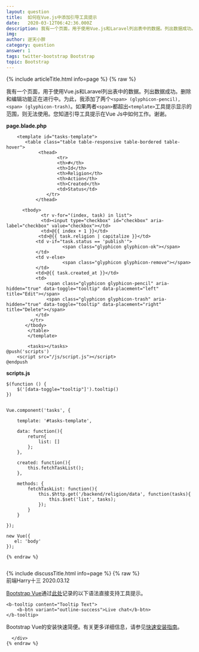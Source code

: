```yaml
---
layout: question
title:  如何在Vue.js中添加引导工具提示
date:   2020-03-12T06:42:36.000Z
description: 我有一个页面，用于使用Vue.js和Laravel列出表中的数据。列出数据成功。删除和编辑功能正在进行中。为此，我添加了两个<span> (glyphic...
img: 
author: 逆天小胖
category: question
answer: 1
tags: twitter-bootstrap Bootstrap
topic: Bootstrap
---
```

<div class="article-root">
  <div class="article">
    {% include articleTitle.html info=page %}
    {% raw %}
    <div class="article-content"><p><font style="vertical-align: inherit;"><font style="vertical-align: inherit;">我有一个页面，用于使用Vue.js和Laravel列出表中的数据。</font><font style="vertical-align: inherit;">列出数据成功。</font><font style="vertical-align: inherit;">删除和编辑功能正在进行中。</font><font style="vertical-align: inherit;">为此，我添加了两个</font></font><code>&lt;span&gt; (glyphicon-pencil), &lt;span&gt; (glyphicon-trash)</code><font style="vertical-align: inherit;"><font style="vertical-align: inherit;">。</font><font style="vertical-align: inherit;">如果两者</font></font><code>&lt;span&gt;</code><font style="vertical-align: inherit;"><font style="vertical-align: inherit;">都超出</font></font><code>&lt;template&gt;</code><font style="vertical-align: inherit;"><font style="vertical-align: inherit;">工具提示显示的范围，则无法使用。</font><font style="vertical-align: inherit;">您知道引导工具提示在Vue Js中如何工作。</font><font style="vertical-align: inherit;">谢谢。</font></font></p>

<p><strong><font style="vertical-align: inherit;"><font style="vertical-align: inherit;">page.blade.php</font></font></strong></p>

<pre><code>    &lt;template id="tasks-template"&gt;<font></font>
       &lt;table class="table table-responsive table-bordered table-hover"&gt;<font></font>
            &lt;thead&gt;<font></font>
                   &lt;tr&gt;<font></font>
                   &lt;th&gt;#&lt;/th&gt;<font></font>
                   &lt;th&gt;Id&lt;/th&gt;<font></font>
                   &lt;th&gt;Religion&lt;/th&gt;<font></font>
                   &lt;th&gt;Action&lt;/th&gt;<font></font>
                   &lt;th&gt;Created&lt;/th&gt;<font></font>
                   &lt;td&gt;Status&lt;/td&gt;<font></font>
               &lt;/tr&gt;<font></font>
           &lt;/thead&gt;<font></font>
<font></font>
      &lt;tbody&gt;<font></font>
             &lt;tr v-for="(index, task) in list"&gt;<font></font>
             &lt;td&gt;&lt;input type="checkbox" id="checkbox" aria-label="checkbox" value="checkbox"&gt;&lt;/td&gt;<font></font>
             &lt;td&gt;@{{ index + 1 }}&lt;/td&gt;<font></font>
            &lt;td&gt;@{{ task.religion | capitalize }}&lt;/td&gt;<font></font>
           &lt;td v-if="task.status == 'publish'"&gt;<font></font>
                     &lt;span class="glyphicon glyphicon-ok"&gt;&lt;/span&gt;<font></font>
           &lt;/td&gt;<font></font>
           &lt;td v-else&gt;<font></font>
                     &lt;span class="glyphicon glyphicon-remove"&gt;&lt;/span&gt;<font></font>
           &lt;/td&gt;<font></font>
           &lt;td&gt;@{{ task.created_at }}&lt;/td&gt;<font></font>
           &lt;td&gt;<font></font>
               &lt;span class="glyphicon glyphicon-pencil" aria-hidden="true" data-toggle="tooltip" data-placement="left" title="Edit"&gt;&lt;/span&gt; <font></font>
               &lt;span class="glyphicon glyphicon-trash" aria-hidden="true" data-toggle="tooltip" data-placement="right" title="Delete"&gt;&lt;/span&gt;<font></font>
           &lt;/td&gt;<font></font>
         &lt;/tr&gt;<font></font>
       &lt;/tbody&gt;<font></font>
        &lt;/table&gt;<font></font>
        &lt;/template&gt;<font></font>
<font></font>
        &lt;tasks&gt;&lt;/tasks&gt; <font></font>
@push('scripts')<font></font>
    &lt;script src="/js/script.js"&gt;&lt;/script&gt;<font></font>
@endpush <font></font>
</code></pre>

<p><strong><font style="vertical-align: inherit;"><font style="vertical-align: inherit;">scripts.js</font></font></strong></p>

<pre><code>$(function () {<font></font>
    $('[data-toggle="tooltip"]').tooltip()<font></font>
})<font></font>
<font></font>
<font></font>
Vue.component('tasks', {<font></font>
<font></font>
    template: '#tasks-template',<font></font>
<font></font>
    data: function(){<font></font>
        return{<font></font>
            list: []<font></font>
        };<font></font>
    },<font></font>
<font></font>
    created: function(){<font></font>
        this.fetchTaskList();<font></font>
    },<font></font>
<font></font>
    methods: {<font></font>
        fetchTaskList: function(){<font></font>
            this.$http.get('/backend/religion/data', function(tasks){<font></font>
                this.$set('list', tasks);<font></font>
            });<font></font>
        }<font></font>
    }<font></font>
<font></font>
});<font></font>
<font></font>
new Vue({<font></font>
   el: 'body'<font></font>
});<font></font>
</code></pre></div>
    {% endraw %}
  </div>
  <p style="height: 0;width:0;overflow: hidden;"> 第1005篇《如何在Vue.js中添加引导工具提示》来自Winter(https://github.com/aiyld/aiyld.github.io)的站点</p>
  <div class="discuss-wrapper">
    {% include discussTitle.html info=page %}
    {% raw %}
    <div class="discuss-item">
        <div class="discuss-parent">
          <div class="discuss-meta">
            <span class="discuss-user">前端Harry十三</span>
            <span class="discuss-time">2020.03.12</span>
          </div>
          <div class="discuss-comment"><p><a href="https://bootstrap-vue.js.org" rel="nofollow noreferrer"><font style="vertical-align: inherit;"><font style="vertical-align: inherit;">Bootstrap Vue</font></font></a><font style="vertical-align: inherit;"><font style="vertical-align: inherit;">通过</font></font><a href="https://bootstrap-vue.js.org/docs/components/tooltip" rel="nofollow noreferrer"><font style="vertical-align: inherit;"><font style="vertical-align: inherit;">此处</font></font></a><font style="vertical-align: inherit;"><font style="vertical-align: inherit;">记录的以下语法直接支持工具提示</font><font style="vertical-align: inherit;">。  </font></font></p>

<pre><code>&lt;b-tooltip content="Tooltip Text"&gt;<font></font>
    &lt;b-btn variant="outline-success"&gt;Live chat&lt;/b-btn&gt;<font></font>
&lt;/b-tooltip&gt;<font></font>
</code></pre>

<p><font style="vertical-align: inherit;"><font style="vertical-align: inherit;">Bootstrap Vue的安装快速简便。</font><font style="vertical-align: inherit;">有关</font><font style="vertical-align: inherit;">更多详细信息，</font><font style="vertical-align: inherit;">请参见</font></font><a href="https://bootstrap-vue.js.org/docs/setup/" rel="nofollow noreferrer"><font style="vertical-align: inherit;"><font style="vertical-align: inherit;">快速安装指南</font></font></a><font style="vertical-align: inherit;"><font style="vertical-align: inherit;">。</font></font></p></div>
        </div>
        
      </div>
    {% endraw %}
  </div>
<div>

